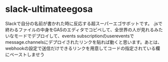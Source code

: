 # slack-ultimateegosa
Slackで自分の名前が書かれた時に反応する超スーパーエゴサボットです。
.jsで終わるファイルの中身をGASのエディタでコピペして、全世界の人が見れるみたいなモードでデプロイして、events subscriptionのusereventsでmessage.channelsにデプロイされたリンクを貼れば動くと思います。あとは、webhookの設定で送信だけできるリンクを用意してコードの指定されている欄にペーストしませう
